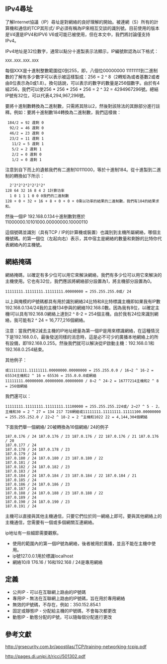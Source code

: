 
## IPv4尋址

了解Internet協議（IP）尋址是對網絡的良好理解的開始。被連網（S）所有的計算機和通信的TCP其形式/ IP必須有稱為IP來相互交談的識別號。目前使用的版本是V4還是IPV4和IPV6 V6或可能已被使用，但在本文中，我們將討論僅支持IPv4。

IPv4地址是32位數字，通常以點分十進製表示法顯示，IP編號默認為以下格式：

```
XXX.XXX.XXX.XXX
```
每個XXX是十進制整數範圍從0到255，即，八個位00000000 11111111到二進制數的了解有多少數字可以表示被這樣製成：256 = 2 ^ 8（2轉矩為或者基數2或者由8位表示為0或1.8）。換句話說，可以表示的數字的數量是256個數字。由於有4組256，我們可以使256 * 256 * 256 * 256 = 2 ^ 32 = 4294967296號。總結IP號有32位，可以代表4,294,967,296號。

要將十進制數轉換為二進制數，只需將其除以2，然後對該除法的其餘部分進行註釋。例如：要將十進制數184轉換為二進制數，我們這樣做：

```
 184/2 = 92 還剩 0
  92/2 = 46 還剩 0
  46/2 = 23 還剩 0
  23/2 = 11 還剩 1
   11/2 = 5 還剩 1
   5/2 = 2 還剩 1
   2/2 = 0 還剩 0
   1/2 = 0 還剩 1
```
注意到自下而上的遺骸我們有二進制10111000，等於十進制184。從十進製到二進制的轉換如下所示：

```
  2⁷2⁶2⁵2⁴2³2²2¹2⁰
128 64 32 16 8 4 2 1計算功率
  1 0 1 1 1 0 0 0我們的二進制數
128 + 0 + 32 + 16 + 8 + 0 + 0 + 0乘以功率的結果的二進制數，我們有184的結果求和。
```
然後一個IP 192.168.0.134十進制數對應於11000000.10101000.00000000.10000110

這個號碼並識別（具有TCP / IP的計算機或裝置）也識別到主機所屬網絡，哪個主機號碼。的第一個位（左起向右）表示，其中宿主是網絡的數量和剩餘的比特你代表網絡內的主機號。

## 網絡掩碼

網絡掩碼，以確定有多少位可以用它來解決網絡，我們有多少位可以用它來解決的主機使用。它也有32位，我們應該將網絡部分設置為1，將主機部分設置為0。

```
11111111.11111111.11111111.00000000 = 255.255.255.0或/ 24
```
以上與掩模的IP號碼都具有用於識別網絡24比特和8比特標識主機即如果我有IP數192.168.0.134/24我的主機134參與的網絡192.168.0數。因為我有8位，以確定主機I可以具有192.168.0網絡上達到2 ^ 8-2 = 254個主機。由於我有24位來識別網絡，我可能有2 ^ 24 = 16,777,216個網絡。

注意：當我們用2減去主機的IP地址總量為第一個IP是用來標識網絡，在這種情況下是192.168.0.0，最後發送同樣的消息時，這是必不可少的廣播本地網絡上的所有設備，即192.168.0.255。然後我們就可以解決從IP啟動主機：192.168.0.1和192.168.0.254結束。

其他例子：

```
或11111111.11111111.00000000.00000000 = 255.255.0.0 / 16→2 ^ 16-2 = 65534主機和2 ^ 16 = 65536 = 255.0.0.0或網絡11111111.00000000.00000000.00000000 / 8→2 ^ 24-2 = 16777214主機和2 ^ 8 = 256個網絡
```

我們還可以：

```
11111111.11111111.11111111.11100000 = 255.255.255.224或/ 2→27 ^ 5 - 2，主機和30 = 2 ^ 27 = 134 217 728網絡或11111111.11111111.11111100.00000000 = 255.255.252.0 / 22→2 ^ 18-2 = 2 ^主機和1022 22 = 4,144,304個網絡
```

下面我們舉一個網絡/ 20被轉換為16個網絡/ 24的例子

```
187.0.176 / 24 187.0.176 / 23 187.0.176 / 22 187.0.176 / 21 187.0.176 / 20
187.0.177 / 24
187.0.178 / 24 187.0.178 / 23
187.0.179 / 24
187.0.180 / 24 187.0.180 / 23 187.0.180 / 22
187.0.181 / 24
187.0.182 / 24 187.0.182 / 23
187.0.183 / 24
187.0.184 / 24 187.0.184 / 23 187.0.184 / 22 187.0.184 / 21
187.0.185 / 24
187.0.186 / 24 187.0.186 / 23
187.0.187 / 24
187.0.188 / 24 187.0.188 / 23 187.0.188 / 22
187.0.189 / 24
187.0.190 / 24 187.0.190 / 23
187.0.191 / 24
```

主機可以直接與其他主機通信，只要它們位於同一網絡上即可。要與其他網絡上的主機通信，您需要有一個或多個網關互連網絡。

ip地址有一些細節需要觀察。

- 使用的範圍內的第一個IP號為網絡，後者被用於廣播，並且不能在主機中使用。
- ip號127.0.0.1用於標識localhost
- 網絡10/8 176.16 / 16和192.168 / 24是專用網絡

## 定義
- 公共IP - 可以在互聯網上路由的IP號碼
- 專用IP - 無法在互聯網上路由的IP號碼，旨在用於專用網絡
- 無效的IP號碼，不存在，例如：350.152.854.1
- 固定或靜態IP - 分配給主機的IP號碼，不會每次都更改
- 動態IP - 動態分配的IP號，可以隨每個分配進行更改


## 參考文獻

http://grsecurity.com.br/apostilas/TCP/training-networking-tcpip.pdf

http://pages.di.unipi.it/ricci/501302.pdf

